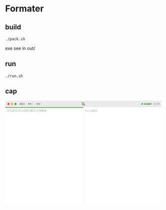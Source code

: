 # Formater

## build
```shell
./pack.sh
```
exe see in out/

## run
```shell
./run.sh
```

## cap

<img src="cap.png">
